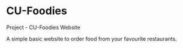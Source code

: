 # CU-Foodies
Project - CU-Foodies Website

A simple basic website to order food from your favourite restaurants.
